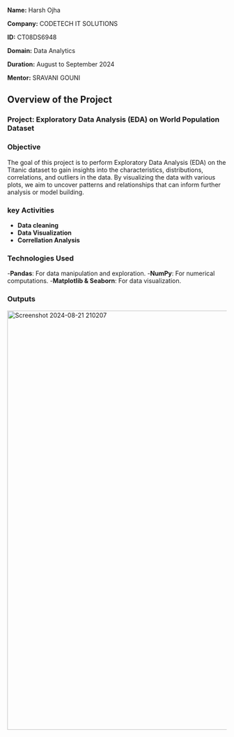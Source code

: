 **Name:** Harsh Ojha

**Company:** CODETECH IT SOLUTIONS

**ID:** CT08DS6948

**Domain:** Data Analytics

**Duration:** August to September 2024

**Mentor:** SRAVANI GOUNI


## Overview of the Project

### Project: Exploratory Data Analysis (EDA) on World Population Dataset

### Objective
The goal of this project is to perform Exploratory Data Analysis (EDA) on the Titanic dataset to gain insights into the characteristics, distributions, correlations, and outliers in the data. By visualizing the data with various plots, we aim to uncover patterns and relationships that can inform further analysis or model building.

### key Activities 
- **Data cleaning**
- **Data Visualization**
- **Correllation Analysis**

### Technologies Used
-**Pandas**: For data manipulation and exploration.
-**NumPy**: For numerical computations.
-**Matplotlib & Seaborn**: For data visualization.

### Outputs 

<img width="960" alt="Screenshot 2024-08-21 210207" src="https://github.com/user-attachments/assets/197376df-0cab-4d9e-b259-bd6f8396bd8e">

